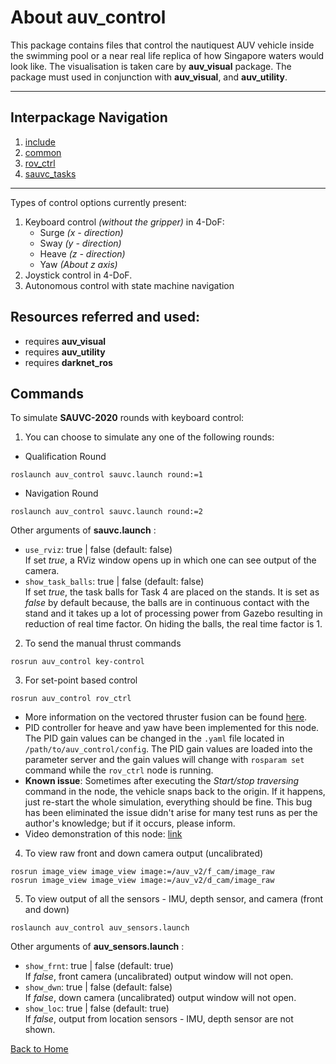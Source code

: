 # About auv_control
This package contains files that control the nautiquest AUV vehicle inside the swimming pool or a near real life replica of how Singapore waters would look like. The visualisation is taken care by **auv_visual** package. The package must used in conjunction with **auv_visual**, and **auv_utility**.

---
## Interpackage Navigation
1. [include](../auv_control/include/README.md)
2. [common](../auv_control/src/common/README.md)
3. [rov_ctrl](../auv_control/src/rov_ctrl/README.md)
4. [sauvc_tasks](../auv_control/src/sauvc_tasks/README.md)
---

Types of control options currently present:
1. Keyboard control *(without the gripper)* in 4-DoF:
   * Surge 	*(x - direction)*
   * Sway 	*(y - direction)*
   * Heave 	*(z - direction)*
   * Yaw 	 *(About z axis)* 
2. Joystick control in 4-DoF.
3. Autonomous control with state machine navigation

## Resources referred and used:
* requires **auv_visual**
* requires **auv_utility**
* requires **darknet_ros**

## Commands
To simulate **SAUVC-2020** rounds with keyboard control:
1. You can choose to simulate any one of the following rounds:
  * Qualification Round
```
roslaunch auv_control sauvc.launch round:=1
```
  * Navigation Round
```
roslaunch auv_control sauvc.launch round:=2
```
Other arguments of  **sauvc.launch** :
- `use_rviz`: true | false (default: false)<br>
	If set _true_, a RViz window opens up in which one can see output of the camera.
- `show_task_balls`: true | false (default: false)<br>
	If set _true_, the task balls for Task 4 are placed on the stands. It is set as _false_ by default because, the balls are in continuous contact with the stand and it takes up a lot of processing power from Gazebo resulting in reduction of real time factor. On hiding the balls, the real time factor is 1.
	
2. To send the manual thrust commands
```
rosrun auv_control key-control
```
3. For set-point based control
```
rosrun auv_control rov_ctrl
```
  - More information on the vectored thruster fusion can be found [here](./On-thruster-configuration.md).
  - PID controller for heave and yaw have been implemented for this node. The PID gain values can be changed in the `.yaml` file located in `/path/to/auv_control/config`. The PID gain values are loaded into the parameter server and the gain values will change with `rosparam set` command while the `rov_ctrl` node is running.
  - **Known issue**: Sometimes after executing the *Start/stop traversing* command in the node, the vehicle snaps back to the origin. If it happens, just re-start the whole simulation, everything should be fine. This bug has been eliminated the issue didn't arise for many test runs as per the author's knowledge; but if it occurs, please inform.
  - Video demonstration of this node: [link](https://youtu.be/kQNYnM7btyY)

4. To view raw front and down camera output (uncalibrated)
```
rosrun image_view image_view image:=/auv_v2/f_cam/image_raw
rosrun image_view image_view image:=/auv_v2/d_cam/image_raw
```
5. To view output of all the sensors - IMU, depth sensor, and camera (front and down)
```
roslaunch auv_control auv_sensors.launch
```
Other arguments of  **auv_sensors.launch** :
- `show_frnt`: true | false (default: true)<br>
If _false_, front camera (uncalibrated) output window will not open.
- `show_dwn`: true | false (default: false)<br>
If _false_, down camera (uncalibrated) output window will not open.
- `show_loc`: true | false (default: true)<br>
If _false_, output from location sensors - IMU, depth sensor are not shown.

[Back to Home](./Home.md)